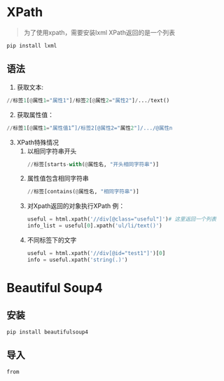 # XPath
> 为了使用xpath，需要安装lxml
> XPath返回的是一个列表

`pip install lxml`
## 语法
1. 获取文本:
```python
//标签1[@属性1="属性1"]/标签2[@属性2="属性2"]/.../text()
```
2. 获取属性值：
```python
//标签1[@属性1="属性值1”]/标签2[@属性2="属性2"]/.../@属性n
```
3. XPath特殊情况
   1. 以相同字符串开头
      ```python
      //标签[starts-with(@属性名, "开头相同字符串")]
      ```
   2. 属性值包含相同字符串
      ```python
      //标签[contains(@属性名, "相同字符串")]
      ```
   3. 对Xpath返回的对象执行XPath
      例：
      ```python
      useful = html.xpath('//div[@class="useful"]')# 这里返回一个列表
      info_list = useful[0].xpath('ul/li/text()')
      ```
   4. 不同标签下的文字
      ```python
      useful = html.xpath('//div[@id="test1"]')[0]
      info = useful.xpath('string(.)')
      ```
# Beautiful Soup4
## 安装
`pip install beautifulsoup4`
## 导入
`from`
